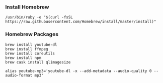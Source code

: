 ### Install Homebrew

`/usr/bin/ruby -e "$(curl -fsSL https://raw.githubusercontent.com/Homebrew/install/master/install)"`

### Homebrew Packages
``` 
brew install youtube-dl
brew install ffmpeg
brew install coreutils
brew install npm
brew cask install qlimagesize
```

```
alias youtube-mp3='youtube-dl -x --add-metadata --audio-quality 0 --audio-format mp3'
```
